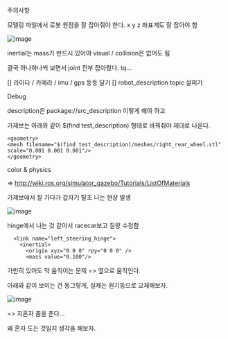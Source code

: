 주의사항 

모델링 파일에서 로봇 원점을 잘 잡아줘야 한다. 
x y z 좌표계도 잘 잡아야 함

![image](https://user-images.githubusercontent.com/12381733/164065909-3f7d109f-4d2b-4a75-ab7b-3a3ddd9c0011.png)


inertial는 mass가 반드시 있어야
visual / collision은 없어도 됨

결국 하나하나씩 보면서 joint 전부 잡아줬다. tq...



[] 라이다 / 카메라 / imu / gps 등등 달기
[] robot_description topic 살피기

Debug

description은 package://src_description 이렇게 해야 하고

가제보는 아래와 같이 $(find test_description) 형태로 바꿔줘야 제대로 나온다.

```
<geometry>
<mesh filename="$(find test_description)/meshes/right_rear_wheel.stl" scale="0.001 0.001 0.001"/>
</geometry>
```

color & physics

=> http://wiki.ros.org/simulator_gazebo/Tutorials/ListOfMaterials

가제보에서 잘 가다가 갑자기 탈조 나는 현상 발생

![image](https://user-images.githubusercontent.com/12381733/164165986-d22b2554-ce06-447b-8f7c-960e992104d0.png)

hinge에서 나는 것 같아서 racecar보고 질량 수정함

```
  <link name="left_steering_hinge">
    <inertial>
      <origin xyz="0 0 0" rpy="0 0 0" />
      <mass value="0.100"/>
```

가만히 있어도 막 움직이는 문제
=> 옆으로 움직인다.

아래와 같이 보이는 건 동그랗게, 실제는 원기둥으로 교체해보자.

![image](https://user-images.githubusercontent.com/12381733/164170370-01788062-713d-4e21-97fe-5b733a93b317.png)

=> 지혼자 춤을 춘다...

왜 혼자 도는 것일지 생각을 해보자.

